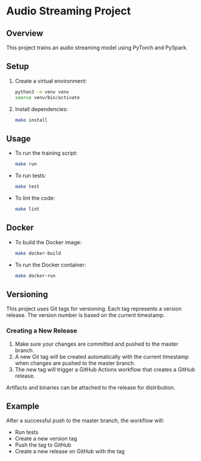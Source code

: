 # Audio Streaming Project

## Overview

This project trains an audio streaming model using PyTorch and PySpark.

## Setup

1. Create a virtual environment:
    ```bash
    python3 -m venv venv
    source venv/bin/activate
    ```

2. Install dependencies:
    ```bash
    make install
    ```

## Usage

- To run the training script:
    ```bash
    make run
    ```

- To run tests:
    ```bash
    make test
    ```

- To lint the code:
    ```bash
    make lint
    ```

## Docker

- To build the Docker image:
    ```bash
    make docker-build
    ```

- To run the Docker container:
    ```bash
    make docker-run
    ```

## Versioning

This project uses Git tags for versioning. Each tag represents a version release. The version number is based on the current timestamp.

### Creating a New Release

1. Make sure your changes are committed and pushed to the master branch.
2. A new Git tag will be created automatically with the current timestamp when changes are pushed to the master branch.
3. The new tag will trigger a GitHub Actions workflow that creates a GitHub release.

Artifacts and binaries can be attached to the release for distribution.

## Example

After a successful push to the master branch, the workflow will:
- Run tests
- Create a new version tag
- Push the tag to GitHub
- Create a new release on GitHub with the tag
